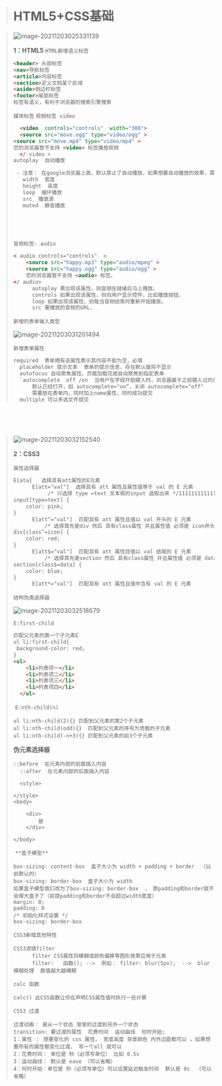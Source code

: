 > # HTML5+CSS基础
>





> 
>
> ![image-20211203025331139](04HTML5-CSS基础.assets/image-20211203025331139.png)
>
> **1：HTML5**
> 	`HTML新增语义标签`
>
> ```html
> <header> 头部标签
> <nav>导航标签
> <article>内容标签
> <section>定义文档某个区域
> <aside>侧边栏标签
> <footer>尾部标签
> 标签有语义，有利于浏览器的搜索引擎搜索
> ```
>
> 
>
> `媒体标签`
> 	`视频标签 video`
>
> ```html
> 	<video  controls="controls"  width="300">
> 	<source src="move.ogg" type="video/ogg" >
> <source src="move.mp4" type="video/mp4" >
> 您的浏览器暂不支持 <video> 标签播放视频
>   </ video >
> autoplay  自动播放
> 
>  - 注意： 在google浏览器上面，默认禁止了自动播放，如果想要自动播放的效果，需要设置 muted属性
>    width  宽度
>    height  高度
>    loop  循环播放
>    src  播放源
>    muted  静音播放
> 
> 
> 
> 	
> ```
> 
>
>    `音频标签- audio`
>
> ```html
> < audio controls="controls"  >
>     <source src="happy.mp3" type="audio/mpeg" >
>     <source src="happy.ogg" type="audio/ogg" >
>     您的浏览器暂不支持 <audio> 标签。
> </ audio>
> 		autoplay 果出现该属性，则音频在就绪后马上搔放。
> 		controls 如果出现该属性，则向用户显示控件，比如播放按钮，
> 		loop 如果出现该属性，则每当音频结束时重新开始播放。
> 		src 要播放的音频的URL.
> ```
>
> `新增的表单输入类型`
>
> ![image-20211203031201494](04HTML5-CSS基础.assets/image-20211203031201494.png)
>
> 
>
> `新增表单属性`
>
> ```html
> required  表单拥有该属性表示其内容不能为空，必填
> 	placeholder 提示文本  表单的提示信息，存在默认值将不显示
> 	autofocus 自动聚焦属性，页面加载完成自动聚焦到指定表单
> 	`autocomplete  off /on  当用户在字段开始键入时，浏览器基于之前键入过的值，应该显示出在字段中填写的选项`
> 		默认已经打开，如 autocomplete="on“，关闭 autocomplete="off"
> 		需要放在表单内，同时加上name属性，同时成功提交
> 	multiple 可以多选文件提交
> ```
>
> 





​	

​		

> ![image-20211203032152540](04HTML5-CSS基础.assets/image-20211203032152540.png)
>
> **2：CSS3**
>
> `属性选择器`
> 		
>
> ```html
> E[ata]   选择具有att属性的E元素
> 		E[att="val"]  选择具有 att 属性且属性值等于 val 的 E 元素
> 			 /* 只选择 type =text 文本框的input 选取出来 */1111111111111
> input[type=text] {
>     color: pink;
> }
> 		E[att^="val"]  匹配具有 att 属性且值以 val 开头的 E 元素
> 			/* 选择首先是div 然后 具有class属性 并且属性值 必须是 icon开头的这些元素 */
> div[class^=icon] {
>     color: red;
> }
> 		E[att$="val"]  匹配具有 att 属性目值以 val 结尾的 E 元素
> 			/* 选择首先是section 然后 具有class属性 并且属性值 必须是 data结尾的这些元素 */
> section[class$=data] {
>     color: blue;
> }
> 		E[att*="val"]  匹配具有 att 属性且值中含有 val 的 E 元素
> ```
>
> `结构伪类选择器`
>
> ![image-20211203032518679](04HTML5-CSS基础.assets/image-20211203032518679.png)
>
> 
>
> `E:first-child`
>
>
> ```html
> 匹配父元素的第一个子元素E
> ul li:first-child{
>  background-color: red;
> }
> <ul>
>     <li>列表项一</li>
>     <li>列表项二</li>
>     <li>列表项三</li>
>     <li>列表项四</li>
>   </ul>
> 
> ```
>
> ​	`E:nth-child(n)`
>
> ```
> ul li:nth-child(2){} 匹配到父元素的第2个子元素 
> ul li:nth-child(odd){}  匹配到父元素的序号为奇数的子元素
> ul li:nth-child(-n+3){} 匹配到父元素的前3个子元素
> ```
>
> 
>
> **伪元素选择器**
>
> ```
> ::before  在元素内部的前面插入内容
> 	::after  在元素内部的后面插入内容
> 
> 	<style>
> 
> </style>
> <body>
> 
>     <div>
>         是
>     </div>
> 
> </body>
> ```
>
> ​	`**盒子模型**`
>
> ```
> box-sizing: content-box  盒子大小为 width + padding + border  （以前默认的）
> box-sizing: border-box  盒子大小为 width
> 如果盒子模型我们改为了box-sizing: border-box  ， 那padding和border就不会撑大盒子了（前提padding和border不会超过width宽度）
> margin: 0;
> padding: 0
> /* 初始化样式设置 */
> box-sizing: border-box
> ```
>
> `CSS3新增其他特性`
>
> ```
> CSS3滤镜filter
> 		filter CSS属性将模糊或颜色偏移等图形效果应用于元素
> 		filter:   函数(); -->  例如： filter: blur(5px);  -->  blur模糊处理  数值越大越模糊
> ```
>
> `calc 函数`
>
> ```
> calc() 此CSS函数让你在声明CSS属性值时执行一些计算
> ```
>
> `CSS3 过渡`
>
> ```
> 过渡动画： 是从一个状态 渐渐的过渡到另外一个状态
> transition: 要过渡的属性  花费时间  运动曲线  何时开始;
> 1：属性 ： 想要变化的 css 属性， 宽度高度 背景颜色 内外边距都可以 。如果想要所有的属性都变化过渡， 写一个all 就可以
> 2：花费时间： 单位是 秒（必须写单位） 比如 0.5s 
> 3：运动曲线： 默认是 ease （可以省略）
> 4：何时开始：单位是 秒（必须写单位）可以设置延迟触发时间  默认是 0s  （可以省略）
> ```
>
> 

